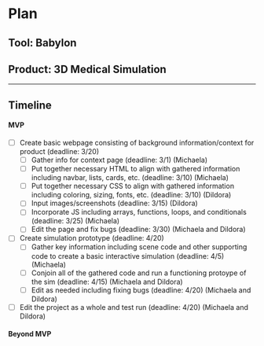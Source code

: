 
# Plan

## Tool: Babylon
## Product: 3D Medical Simulation

---

## Timeline

#### MVP

- [ ] Create basic webpage consisting of background information/context for product (deadline: 3/20)
  - [ ] Gather info for context page (deadline: 3/1) (Michaela)
  - [ ] Put together necessary HTML to align with gathered information including navbar, lists, cards, etc. (deadline: 3/10) (Michaela)
  - [ ] Put together necessary CSS to align with gathered information including coloring, sizing, fonts, etc. (deadline: 3/10) (Dildora)
  - [ ] Input images/screenshots (deadline: 3/15) (Dildora) 
  - [ ] Incorporate JS including arrays, functions, loops, and conditionals (deadline: 3/25) (Michaela)
  - [ ] Edit the page and fix bugs (deadline: 3/30) (Michaela and Dildora)
- [ ] Create simulation prototype (deadline: 4/20)
  - [ ] Gather key information including scene code and other supporting code to create a basic interactive simulation (deadline: 4/5) (Michaela)
  - [ ] Conjoin all of the gathered code and run a functioning protoype of the sim (deadline: 4/15) (Michaela and Dildora)
  - [ ] Edit as needed including fixing bugs (deadline: 4/20) (Michaela and Dildora)
- [ ] Edit the project as a whole and test run (deadline: 4/20) (Michaela and Dildora)

#### Beyond MVP



<!-- EXAMPLE

## Tool: APIs
## Product: Green Glass Door riddle app

## Timeline

### MVP

- [ ] Front-end
  - [x] Webpage to collect input from user (deadline: 4/15)
  - [ ] Webpage to display "yes, but a ___ can't" or "no, but a ___ can" (deadline: 5/1)
- [x] Back-end
  - [x] Use regex to test whether or not the word can go through the GGD (deadline: 3/1)
  - [x] Use the Twinword API to find related words (deadline: 3/15)
    - [ ] Iterate through the words until an opposite example can be found (deadline: 4/1)

#### Beyond MVP

- [ ] Use another API to make sure the opposite example is a noun
- [ ] Automate notification of API limit to make sure I don’t exceed free quota
- [ ] A multiple choice quizzer that will test the user’s knowledge of the solution

-->





<!-- DO NOT USE THIS YET

| Name | Glows | Grows |
| -------- | ------- | ------- |
|   |   |
|   |   |
|   |   |
|   |   |
|   |   |
|   |   |

-->
